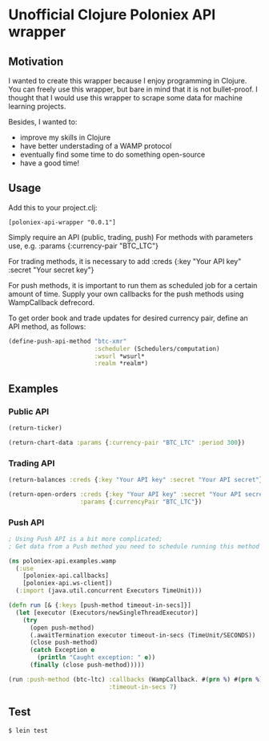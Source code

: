 # Unofficial Clojure Poloniex API wrapper

## Motivation

I wanted to create this wrapper because I enjoy programming in Clojure.
You can freely use this wrapper, but bare in mind that it is not bullet-proof.
I thought that I would use this wrapper to scrape some data for machine learning projects.

Besides, I wanted to:
* improve my skills in Clojure
* have better understading of a WAMP protocol
* eventually find some time to do something open-source
* have a good time!

## Usage

Add this to your project.clj:

```
[poloniex-api-wrapper "0.0.1"]
```

Simply require an API (public, trading, push)
For methods with parameters use, e.g. :params {:currency-pair "BTC_LTC"}

For trading methods, it is necessary to add :creds {:key "Your API key" :secret "Your secret key"}

For push methods, it is important to run them as scheduled job for a certain amount of time.
Supply your own callbacks for the push methods using WampCallback defrecord.

To get order book and trade updates for desired currency pair,
define an API method, as follows:

```clojure
(define-push-api-method "btc-xmr"
                        :scheduler (Schedulers/computation)
                        :wsurl *wsurl*
                        :realm *realm*)
```

## Examples

### Public API
```clojure
(return-ticker)

(return-chart-data :params {:currency-pair "BTC_LTC" :period 300})
```

### Trading API
```clojure
(return-balances :creds {:key "Your API key" :secret "Your API secret"})

(return-open-orders :creds {:key "Your API key" :secret "Your API secret"}
                    :params {:currencyPair "BTC_LTC"})
```

### Push API

```clojure
; Using Push API is a bit more complicated;
; Get data from a Push method you need to schedule running this method for a certain amount of time.

(ns poloniex-api.examples.wamp
  (:use
    [poloniex-api.callbacks]
    [poloniex-api.ws-client])
  (:import (java.util.concurrent Executors TimeUnit)))

(defn run [& {:keys [push-method timeout-in-secs]}]
  (let [executor (Executors/newSingleThreadExecutor)]
    (try
      (open push-method)
      (.awaitTermination executor timeout-in-secs (TimeUnit/SECONDS))
      (close push-method)
      (catch Exception e
        (println "Caught exception: " e))
      (finally (close push-method)))))

(run :push-method (btc-ltc) :callbacks (WampCallback. #(prn %) #(prn %))
                            :timeout-in-secs 7)
```

## Test

```
$ lein test
```
